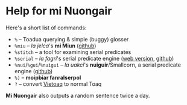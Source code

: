 # Help for **mi Nuongair**

Here's a short list of commands:
* `%` – Toadua querying & simple (buggy) glosser
* `%miu` – *la jelca*'s **mi Miun** ([github](https://github.com/eaburns/toaq))
* `%stitch` – a tool for examining serial predicates
* `%serial` – *la fagri*'s serial predicate engine ([web version](/fagri), [github](https://github.com/acotis/serial-predicate-engine))
* `%nui`/`%gui`/`%nuigui` – *la uakci*'s **nuiguir**/Smallcorn, a serial predicate engine ([github](https://github.com/ciuak/nuigui))
* `%)` – **moipbiar fanralserpol**
* `?` – convert [Vietoaq](vietoaq) to normal Toaq

**Mi Nuongair** also outputs a random sentence twice a day.
